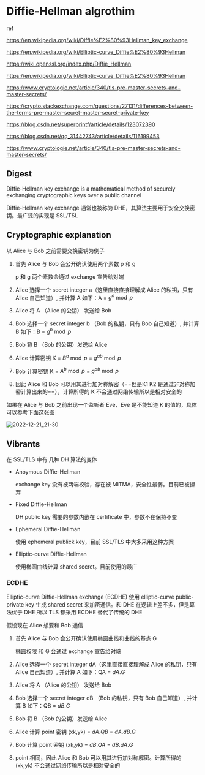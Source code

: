 # Diffie-Hellman algrothim

ref

https://en.wikipedia.org/wiki/Diffie%E2%80%93Hellman_key_exchange

https://en.wikipedia.org/wiki/Elliptic-curve_Diffie%E2%80%93Hellman

https://wiki.openssl.org/index.php/Diffie_Hellman

https://en.wikipedia.org/wiki/Elliptic-curve_Diffie%E2%80%93Hellman

https://www.cryptologie.net/article/340/tls-pre-master-secrets-and-master-secrets/

https://crypto.stackexchange.com/questions/27131/differences-between-the-terms-pre-master-secret-master-secret-private-key

https://blog.csdn.net/superprintf/article/details/123072390

https://blog.csdn.net/qq_31442743/article/details/116199453

https://www.cryptologie.net/article/340/tls-pre-master-secrets-and-master-secrets/

## Digest

Diffie-Hellman key exchange is a mathematical method of securely  exchanging cryptographic keys over a public channel 

Diffie-Hellman key exchange 通常也被称为 DHE，其算法主要用于安全交换密钥。最广泛的实现是 SSL/TSL

## Cryptographic explanation

以 Alice 与 Bob 之前需要交换密钥为例子

1. 首先 Alice 与 Bob 会公开确认使用两个素数 p 和 g

   p 和 g 两个素数会通过 exchange 宣告给对端

2. Alice 选择一个 secret integer a（这里直接直接理解成 Alice 的私钥，只有 Alice 自己知道）, 并计算 A 如下：A = $g^a \bmod p$ 

3. Alice 将 A （Alice 的公钥） 发送给 Bob

4. Bob 选择一个 secret integer b （Bob 的私钥，只有 Bob 自己知道）, 并计算 B 如下：B = $g^b \bmod p$

5. Bob 将 B （Bob 的公钥）发送给 Alice

6. Alice 计算密钥 K = $B^a \bmod p$ = $g^{ab} \bmod p$

7. Bob 计算密钥 K = $A^b \bmod p$ = $g^{ab} \bmod p$

8. 因此 Alice 和 Bob 可以用其进行加对称解密（==但是K1 K2 是通过非对称加密计算出来的==），计算所得的 K 不会通过网络传输所以是相对安全的


如果在 Alice 与 Bob 之前出现一个监听者 Eve，Eve 是不能知道 K 的值的，具体可以参考下面这张图

![2022-12-21_21-30](https://cdn.staticaly.com/gh/dhay3/image-repo@master/20221221/2022-12-21_21-30.1aln9fdvrgu8.webp)

## Vibrants

在 SSL/TLS 中有 几种 DH 算法的变体

- Anoymous Diffie-Hellman

  exchange key 没有被两端校验，存在被 MITMA，安全性最弱。目前已被摒弃

- Fixed Diffie-Hellman

  DH public key 需要的参数内嵌在 certificate 中，参数不在保持不变

- Ephemeral Diffie-Hellman

  使用 ephemeral publick key，目前 SSL/TLS 中大多采用这种方案

- Elliptic-curve Diffie-Hellman

  使用椭圆曲线计算 shared secret。目前使用的最广

### ECDHE

Elliptic-curve Diffie-Hellman exchange (ECDHE)  使用 elliptic-curve public-private key 生成 shared secret 来加密通信。和 DHE 在逻辑上差不多，但是算法优于 DHE 所以 TLS 都采用 ECDHE 替代了传统的 DHE

假设现在 Alice 想要和 Bob 通信

1. 首先 Alice 与 Bob 会公开确认使用椭圆曲线和曲线的基点 G

   椭圆权限 和 G 会通过 exchange 宣告给对端

2. Alice 选择一个 secret integer dA（这里直接直接理解成 Alice 的私钥，只有 Alice 自己知道）, 并计算 A 如下：QA = $dA.G$ 
3. Alice 将 A （Alice 的公钥） 发送给 Bob
4. Bob 选择一个 secret integer dB （Bob 的私钥，只有 Bob 自己知道）, 并计算 B 如下：QB = $dB.G$
5. Bob 将 B （Bob 的公钥）发送给 Alice
6. Alice 计算 point 密钥 (xk,yk) = $dA.QB$ = $dA.dB.G$
7. Bob 计算 point 密钥 (xk,yk) = $dB.QA$ = $dB.dA.G$
8. point 相同，因此 Alice 和 Bob 可以用其进行加对称解密。计算所得的 (xk,yk) 不会通过网络传输所以是相对安全的
